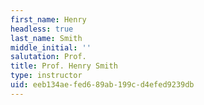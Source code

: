 ```yaml
---
first_name: Henry
headless: true
last_name: Smith
middle_initial: ''
salutation: Prof.
title: Prof. Henry Smith
type: instructor
uid: eeb134ae-fed6-89ab-199c-d4efed9239db
---
```

